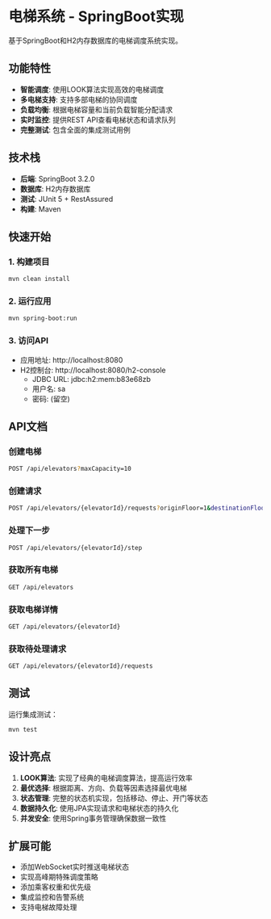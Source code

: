 # 电梯系统 - SpringBoot实现

基于SpringBoot和H2内存数据库的电梯调度系统实现。

## 功能特性

- **智能调度**: 使用LOOK算法实现高效的电梯调度
- **多电梯支持**: 支持多部电梯的协同调度
- **负载均衡**: 根据电梯容量和当前负载智能分配请求
- **实时监控**: 提供REST API查看电梯状态和请求队列
- **完整测试**: 包含全面的集成测试用例

## 技术栈

- **后端**: SpringBoot 3.2.0
- **数据库**: H2内存数据库
- **测试**: JUnit 5 + RestAssured
- **构建**: Maven

## 快速开始

### 1. 构建项目
```bash
mvn clean install
```

### 2. 运行应用
```bash
mvn spring-boot:run
```

### 3. 访问API
- 应用地址: http://localhost:8080
- H2控制台: http://localhost:8080/h2-console
  - JDBC URL: jdbc:h2:mem:b83e68zb
  - 用户名: sa
  - 密码: (留空)

## API文档

### 创建电梯
```bash
POST /api/elevators?maxCapacity=10
```

### 创建请求
```bash
POST /api/elevators/{elevatorId}/requests?originFloor=1&destinationFloor=5
```

### 处理下一步
```bash
POST /api/elevators/{elevatorId}/step
```

### 获取所有电梯
```bash
GET /api/elevators
```

### 获取电梯详情
```bash
GET /api/elevators/{elevatorId}
```

### 获取待处理请求
```bash
GET /api/elevators/{elevatorId}/requests
```

## 测试

运行集成测试：
```bash
mvn test
```

## 设计亮点

1. **LOOK算法**: 实现了经典的电梯调度算法，提高运行效率
2. **最优选择**: 根据距离、方向、负载等因素选择最优电梯
3. **状态管理**: 完整的状态机实现，包括移动、停止、开门等状态
4. **数据持久化**: 使用JPA实现请求和电梯状态的持久化
5. **并发安全**: 使用Spring事务管理确保数据一致性

## 扩展可能

- 添加WebSocket实时推送电梯状态
- 实现高峰期特殊调度策略
- 添加乘客权重和优先级
- 集成监控和告警系统
- 支持电梯故障处理